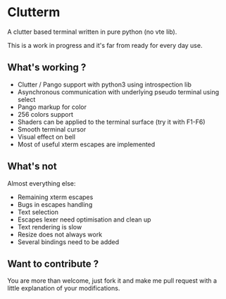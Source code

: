 Clutterm
========

A clutter based terminal written in pure python (no vte lib).

This is a work in progress and it's far from ready for every day use.


What's working ?
----------------

  - Clutter / Pango support with python3 using introspection lib
  - Asynchronous communication with underlying pseudo terminal using select
  - Pango markup for color
  - 256 colors support
  - Shaders can be applied to the terminal surface (try it with F1-F6)
  - Smooth terminal cursor 
  - Visual effect on bell
  - Most of useful xterm escapes are implemented


What's not
----------

Almost everything else:
  - Remaining xterm escapes
  - Bugs in escapes handling
  - Text selection
  - Escapes lexer need optimisation and clean up
  - Text rendering is slow
  - Resize does not always work
  - Several bindings need to be added


Want to contribute ?
--------------------

You are more than welcome, just fork it and make me pull request with a little explanation of your modifications.
